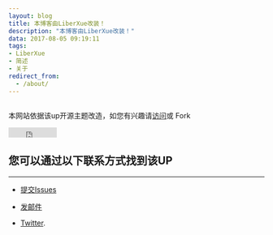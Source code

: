 ```yaml
---
layout: blog
title: 本博客由LiberXue改装！
description: "本博客由LiberXue改装！"
data: 2017-08-05 09:19:11
tags: 
- LiberXue
- 简述
- 关于
redirect_from:
  - /about/
---
```


##
本网站依据该up开源主题改造，如您有兴趣请[访问](https://github.com/Liberxue/liberxue.github.io)或 Fork
 <iframe src="http://ghbtns.com/github-btn.html?user=liberxue&repo=liberxue.github.io&type=fork&count=true" allowtransparency="true" frameborder="0" scrolling="0" width="95" height="20"></iframe>
 

## 您可以通过以下联系方式找到该UP
***
 

* [提交Issues](https://github.com/Liberxue/liberxue.github.io/issues)
 
* [发邮件](mailto:liberxue@gmail.com)
 
* [Twitter](https://twitter.com/liberxue).
